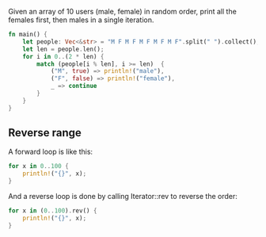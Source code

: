 Given an array of 10 users (male, female) in random order, print all the females first, then males in a single iteration.

```rust
fn main() {
    let people: Vec<&str> = "M F M F M F M F M F".split(" ").collect();
    let len = people.len();
    for i in 0..(2 * len) {
        match (people[i % len], i >= len)  {
            ("M", true) => println!("male"),
            ("F", false) => println!("female"),
            _ => continue
        }
    }
}
```


## Reverse range

A forward loop is like this:
```rust
for x in 0..100 {
    println!("{}", x);
}
```

And a reverse loop is done by calling Iterator::rev to reverse the order:

```rust
for x in (0..100).rev() {
    println!("{}", x);
}
```
